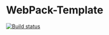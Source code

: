 # WebPack-Template
[![Build status](https://ci.appveyor.com/api/projects/status/ub0a5lcu7ihmloe3?svg=true)](https://ci.appveyor.com/project/DmitryBP/webpack-template)
